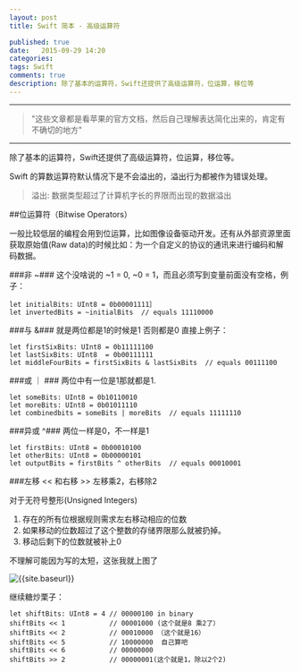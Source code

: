 ```yaml
---
layout: post
title: Swift 简本 - 高级运算符

published: true
date:   2015-09-29 14:20
categories:
tags: Swift
comments: true
description: 除了基本的运算符，Swift还提供了高级运算符，位运算，移位等
---
```


-------------------------
> "这些文章都是看苹果的官方文档，然后自己理解表达简化出来的，肯定有不确切的地方"

------------------

除了基本的运算符，Swift还提供了高级运算符，位运算，移位等。

Swift 的算数运算符默认情况下是不会溢出的，溢出行为都被作为错误处理。
>溢出: 数据类型超过了计算机字长的界限而出现的数据溢出

##位运算符（Bitwise Operators）

一般比较低层的编程会用到位运算，比如图像设备驱动开发。还有从外部资源里面获取原始值(Raw data)的时候比如：为一个自定义的协议的通讯来进行编码和解码数据。

###非 ~###
这个没啥说的 ~1 = 0, ~0 = 1，而且必须写到变量前面没有空格，例子：

```
let initialBits: UInt8 = 0b00001111］
let invertedBits = ~initialBits  // equals 11110000
```

###与 &###
就是两位都是1的时候是1 否则都是0
直接上例子：

```
let firstSixBits: UInt8 = 0b11111100
let lastSixBits: UInt8  = 0b00111111
let middleFourBits = firstSixBits & lastSixBits  // equals 00111100
```

###或 ｜ ###
两位中有一位是1那就都是1.

```
let someBits: UInt8 = 0b10110010
let moreBits: UInt8 = 0b01011110
let combinedbits = someBits | moreBits  // equals 11111110
```

###异或 ^###
两位一样是0，不一样是1

```
let firstBits: UInt8 = 0b00010100
let otherBits: UInt8 = 0b00000101
let outputBits = firstBits ^ otherBits  // equals 00010001
```

###左移 << 和右移 >> 
左移乘2，右移除2

对于无符号整形(Unsigned Integers)

1. 存在的所有位根据规则需求左右移动相应的位数
2. 如果移动的位数超过了这个整数的存储界限那么就被扔掉。
3. 移动后剩下的位数就被补上0

不理解可能因为写的太短，这张我就上图了

<!--![shift left](../assets/images/avatar.png)

![shift left](../assets/postImages/bitshiftUnsigned_2x.png)
-->
![{{site.baseurl}}]({{site.baseurl}}/assets/postImages/bitshiftUnsigned_2x.png)

继续糖炒栗子：

```
let shiftBits: UInt8 = 4 // 00000100 in binary
shiftBits << 1           // 00001000 (这个就是8 乘2了）
shiftBits << 2           // 00010000 （这个就是16）
shiftBits << 5           // 10000000  自己算吧 
shiftBits << 6           // 00000000
shiftBits >> 2           // 00000001(这个就是1，除以2个2)
```




